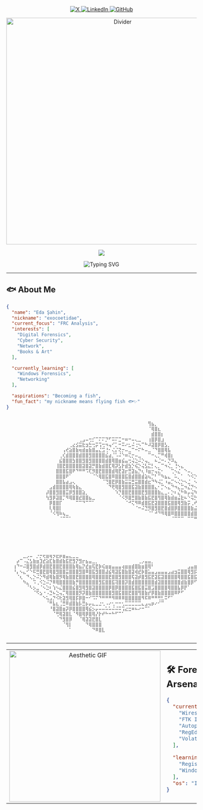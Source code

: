<!-- Social Media Links -->
<p align="center">
  <a href="https://twitter.com/xid33n">
    <img src="https://img.shields.io/badge/X-000000?style=for-the-badge&logo=x&logoColor=white" alt="X"/>
  </a>
  <a href="https://linkedin.com/in/eda-şahin-a547a8295">
    <img src="https://img.shields.io/badge/LinkedIn-132278?style=for-the-badge&logo=linkedin&logoColor=white" alt="LinkedIn"/>
  </a>
  <a href="https://github.com/edashn">
    <img src="https://img.shields.io/badge/GitHub-808080?style=for-the-badge&logo=github&logoColor=white" alt="GitHub"/>
  </a>
</p>

<!-- Decorative GIF -->
<p align="center">
  <img src="https://media1.tenor.com/m/uAyivvIwhzwAAAAC/tlt.gif" width="600" alt="Divider"/>
</p>

<!-- Animated Header -->
<p align="center">
  <img src="https://capsule-render.vercel.app/api?type=waving&color=0:000000&height=200&section=header&text=Eda%20Şahin&fontSize=70&fontColor=ffffff&animation=fadeIn&fontAlignY=35&desc=Wannabe%20Frc%20Analyst%20|%20Nick:%20exocoetidae&descAlignY=55&descSize=20"/>
</p>
<!-- FRC Notes Animated -->
<p align="center"><img src="https://readme-typing-svg.herokuapp.com?font=Fira+Code&size=18&duration=3000&pause=1000&color=FFFFFF&center=true&vCenter=true&width=500&lines=Aspiring+FRC+Analyst;Diving+deep+into+digital+forensics;Passionate+about+cybersecurity;Always+investigating%2C+always+learning" alt="Typing SVG" />
</p>

---

## 🐟 About Me
```json
{
  "name": "Eda Şahin",
  "nickname": "exocoetidae",
  "current_focus": "FRC Analysis",
  "interests": [
    "Digital Forensics",
    "Cyber Security", 
    "Network",
    "Books & Art"
  ],

  "currently_learning": [
    "Windows Forensics",
    "Networking"
  ],

  "aspirations": "Becoming a fish",
  "fun_fact": "my nickname means flying fish 🐟✨"
}
```
```
⠀⠀⠀⠀⠀⠀⠀⠀⠀⠀⠀⠀⠀⠀⠀⠀⠀⠀⠀⠀⠀⠀⠀⠀⠀⠀⠀⠀⠀⠀⠀⠀⠀⠀⠀⠀⠀⠀⠀⠀⠀⠀⠀⠀⠀⠀⠀⠀⠀⠀⠀⠀⠀⠀⠀⠀⠀⠀⠀⠀⠀⠀⠀⠀⠀⠀⠀⠀⠀⠀⠀⠀⠀⠀⠀⠀⠀⠀⠀
⠀⠀⠀⠀⠀⠀⠀⠀⠀⠀⠀⠀⠀⠀⠀⠀⠀⠀⠀⠀⠀⠀⠀⠀⠀⠀⠀⠀⠀⠀⠀⠀⠀⠀⠀⠀⠀⠀⠀⠀⠀⠀⠀⢻⣦⡀⠀⠀⠀⠀⠀⠀⠀⠀⠀⠀⠀⠀⠀⠀⠀⠀⠀⠀⠀⠀⠀⠀⠀⠀⠀⠀⠀⠀⠀⠀⠀⠀⠀
⠀⠀⠀⠀⠀⠀⠀⠀⠀⠀⠀⠀⠀⠀⠀⠀⠀⠀⠀⠀⠀⠀⠀⠀⠀⠀⠀⠀⠀⠀⠀⠀⠀⠀⠀⠀⠀⠀⠀⠀⠀⠀⠀⠈⢿⣿⣆⠀⠀⠀⠀⠀⠀⠀⠀⠀⠀⠀⠀⠀⠀⠀⠀⠀⠀⠀⠀⠀⠀⠀⠀⠀⠀⠀⠀⠀⠀⠀⠀
⠀⠀⠀⠀⠀⠀⠀⠀⠀⠀⠀⠀⠀⠀⠀⠀⠀⠀⠀⠀⠀⠀⠀⠀⠀⠀⠀⠀⠀⠀⠀⠀⠀⠀⠀⠀⠀⠀⠀⠀⠀⠀⠀⠀⣾⣿⣿⡆⠀⠀⠀⠀⠀⠀⠀⠀⠀⠀⠀⠀⠀⠀⠀⠀⠀⠀⠀⠀⠀⠀⠀⠀⠀⠀⠀⠀⠀⠀⠀
⠀⠀⠀⠀⠀⠀⠀⠀⠀⠀⠀⠀⠀⠀⠀⠀⠀⠀⠀⠀⠀⠀⢀⣠⠤⢒⡊⠉⠍⠍⡙⠋⠭⠍⣉⠒⠶⠒⠤⢄⣀⠀⠀⢰⣿⡿⣿⣰⠀⠀⠀⠀⠀⠀⠀⠀⠀⠀⠀⠀⠀⠀⠀⠀⠀⠀⠀⠀⠀⠀⠀⠀⠀⠀⠀⠀⠀⠀⠀
⠀⠀⠀⠀⠀⠀⠀⠀⠀⠀⠀⠀⠀⠀⠀⠀⠀⠀⠀⢀⣔⣪⣭⣗⣲⣓⢒⡭⢩⢒⠲⢤⠊⡁⠒⠭⠔⣂⠬⢐⠢⠉⠓⠼⣽⣿⡿⣿⣣⡀⠀⠀⠀⠀⠀⠀⠀⠀⠀⠀⠀⠀⠀⠀⠀⠀⠀⠀⠀⠀⠀⠀⠀⠀⠀⠀⠀⠀⠀
⠀⠀⠀⠀⠀⠀⠀⠀⠀⠀⠀⠀⠀⠀⠀⠀⠀⢠⢞⣵⣿⣷⢶⣾⣶⣷⣿⣤⣌⣩⢘⠂⢌⡌⢝⡒⠤⣀⠉⠒⠍⠓⠤⣀⠈⠙⣿⣿⢿⣧⠀⠀⠀⠀⠀⠀⠀⠀⠀⠀⠀⠀⠀⠀⠀⠀⠀⠀⠀⠀⠀⠀⠀⠀⠀⠀⠀⠀⠀
⠀⠀⠀⠀⠀⠀⠀⠀⠀⠀⠀⠀⠀⠀⠀⠀⢀⢎⣾⣿⣿⣿⣾⣿⣿⣻⣿⣿⣿⣿⣮⣴⡈⠡⠬⠑⠶⢍⡒⠤⣀⠀⠀⠉⠒⢄⡉⠛⢾⣿⡆⠀⠀⠀⠀⠀⠀⠀⠀⠀⠀⠀⠀⠀⠀⠀⠀⠀⠀⠀⠀⠀⠀⠀⠀⠀⠀⠀⠀
⠀⠀⠀⠀⠀⠀⠀⠀⠀⠀⠀⠀⠀⠀⠀⠀⣮⣿⣿⣿⣳⣿⣿⣻⣿⣻⣿⣿⣿⣿⣾⣿⢿⣿⣶⣮⣤⢒⢬⣑⠬⡑⢤⡀⠀⠦⣈⠒⠄⡙⠽⣄⠀⠀⠀⠀⠀⠀⠀⠀⠀⠀⠀⠀⠀⠀⠀⠀⠀⠀⠀⠀⠀⠀⠀⠀⠀⠀⠀
⠀⠀⠀⠀⠀⠀⠀⠀⠀⠀⠀⠀⠀⠀⠀⢸⣿⣟⣿⣿⣿⣿⣿⣽⣿⣽⡛⣿⣷⣾⣿⣏⢿⡽⣣⡗⣾⣳⡑⢮⡑⢬⣣⣍⡃⢄⡀⠉⠲⢌⡀⢘⠢⣄⠀⠀⠀⠀⠀⠀⠀⠀⠀⠀⠀⠀⠀⠀⠀⠀⠀⠀⠀⠀⠀⠀⠀⠀⠀
⠀⠀⠀⠀⠀⠀⠀⠀⠀⠀⠀⠀⠀⠀⠀⣿⣿⣿⣯⣿⠟⠙⠛⠛⠩⢏⡻⣿⣟⣿⣿⣿⣾⢿⣟⣽⡖⣛⣽⣦⡙⢆⠸⣶⡒⢤⣍⠂⠀⠀⢉⠢⣌⠀⠑⠤⡀⠀⠀⠀⠀⠀⠀⠀⠀⠀⠀⠀⠀⠀⠀⠀⠀⠀⠀⠀⠀⠀⠀
⠀⠀⠀⠀⠀⠀⠀⠀⠀⠀⠀⠀⠀⠀⠀⣿⣿⣿⠟⠁⠀⠀⠀⠀⠀⠀⠈⠑⢿⣿⣯⣿⠿⣿⣿⣿⣯⣿⣾⣿⣿⣾⣵⢦⡉⠃⠉⠳⣦⣄⠀⠥⡀⠁⠀⠑⠪⡑⠤⣀⠀⠀⠀⠀⠀⠀⠀⠀⠀⠀⠀⠀⠀⠀⠀⠀⠀⠀⠀
⠀⠀⠀⠀⠀⠀⠀⠀⠀⠀⠀⠀⠀⠀⠀⣿⣿⣧⣴⣠⢄⠀⠀⠀⠀⠀⠀⠀⠀⠈⢙⣿⣟⡿⣿⣷⣭⣭⣛⣭⣿⣿⣾⣖⠙⠳⢬⡁⠰⣤⡉⠢⢌⡑⠢⣈⠀⠢⢍⠢⢕⡢⢄⡀⠀⠀⠀⠀⠀⠀⠀⠀⠀⠀⠀⠀⠀⠀⠀
⠀⠀⠀⠀⠀⠀⠀⠀⠀⠀⠀⠀⠀⣠⣾⣿⣿⣿⣿⢿⢷⣷⣄⠀⠀⠀⠀⠀⠀⠀⠀⠙⢟⢿⣿⣻⣿⣿⣯⣽⣷⣿⣿⣿⣿⣄⠂⡉⠢⣄⠙⠲⣄⣉⠲⣌⡙⠢⣄⡈⠑⢈⠀⠉⠢⣄⠀⠀⠀⠀⠀⠀⠀⠀⠀⠀⠀⠀⠀
⠀⠀⠀⠀⠀⠀⠀⠀⠀⠀⠀⠀⡼⣿⣿⣻⣿⣿⣭⡿⣻⣿⣿⣵⡀⠀⠀⠀⠀⠀⠀⠀⠀⠱⡙⣿⣿⣟⣿⣿⣿⣟⣻⣿⣿⣿⣷⣄⣀⠄⡑⠆⣌⠓⠷⡤⢬⠳⣄⡀⠲⠤⣙⠓⠢⣈⢣⡀⠀⠀⠀⠀⠀⠀⠀⠀⠀⠀⠀
⠀⠀⠀⠀⠀⠀⠀⠀⠀⠀⠀⠀⢳⣻⡿⣽⣿⡉⠻⢿⣿⣿⣞⣿⣿⣦⣀⠀⠀⠀⠀⠀⠀⠀⠈⠪⡻⣿⣛⣿⣷⣿⣷⣯⣟⣿⢻⣿⢿⣷⣾⣶⣬⣗⠦⠑⢭⡓⢮⣛⣷⣮⣕⣙⠢⣄⣛⣿⡄⠀⠀⠀⠀⠀⠀⠀⠀⠀⠀
⠀⠀⠀⠀⠀⠀⠀⠀⠀⠀⠀⠀⠀⡿⣿⣿⡏⠀⠀⠀⠀⠉⠉⠙⠉⠉⠁⠀⠀⠀⠀⠀⠀⠀⠀⠀⠈⠚⢍⠻⠿⣾⣿⣯⣟⣽⣿⣿⣿⣯⣿⣿⢿⣻⣷⡭⢀⠞⠷⣜⣿⣷⣮⣽⣿⣴⣻⣿⡇⠀⠀⠀⠀⠀⠀⠀⠀⠀⠀
⠀⠀⠀⠀⠀⠀⠀⠀⠀⠀⠀⠀⠀⢇⢿⣿⡇⠀⠀⠀⠀⠀⠀⠀⠀⠀⠀⠀⠀⠀⠀⠀⠀⠀⠀⠀⠀⠀⠀⠈⠒⠬⣙⡻⣿⣻⣿⣟⣿⣾⣿⡿⣿⣿⣿⣿⣷⣬⣷⣿⣿⣿⣿⣿⣿⣿⣿⡿⠀⠀⠀⠀⠀⠀⠀⠀⠀⠀⠀
⠀⠀⠀⠀⠀⠀⠀⠀⠀⠀⠀⠀⠀⠈⠪⢻⠷⢦⣀⠀⠀⠀⠀⠀⠀⠀⠀⠀⠀⠀⠀⠀⠀⠀⠀⠀⠀⠀⠀⠀⠀⠀⠀⠈⠁⠚⠙⠻⢿⣿⠿⣿⣿⣿⣿⣿⣾⣿⣿⣿⣿⣿⣿⣿⡿⠿⠛⠁⠀⠀⠀⠀⠀⠀⠀⠀⠀⠀⠀
⠀⠀⠀⠀⠀⠀⠀⠀⠀⠀⠀⠀⠀⠀⠀⠀⠈⠉⠉⠁⠀⠀⠀⠀⠀⠀⠀⠀⠀⠀⠀⠀⠀⠀⠀⠀⠀⠀⠀⠀⠀⠀⠀⠀⠀⠀⠀⠀⠀⠀⠈⠉⠉⠉⠀⠉⠉⠛⠛⠛⠋⠉⠉⠀⠀⠀⠀⠀⠀⠀⠀⠀⠀⠀⠀⠀⠀⠀⠀
⠀⠀⠀⠀⠀⠀⠀⠀⠀⠀⠀⠀⠀⠀⠀⠀⠀⠀⠀⠀⠀⠀⠀⠀⠀⠀⠀⠀⠀⠀⠀⠀⠀⠀⠀⠀⠀⠀⠀⠀⠀⠀⠀⠀⠀⠀⠀⠀⠀⠀⠀⠀⠀⠀⠀⠀⠀⠀⠀⠀⠀⠀⠀⠀⠀⠀⠀⠀⠀⠀⠀⠀⠀⠀⠀⠀⠀⠀⠀
⠀⠀⠀⠀⠀⠀⠀⠀⠀⠀⠀⠀⠀⠀⠀⠀⠀⠀⠀⠀⠀⠀⠀⠀⠀⠀⠀⠀⠀⠀⠀⠀⠀⠀⠀⠀⠀⠀⠀⠀⠀⠀⠀⠀⠀⠀⠀⠀⠀⠀⠀⠀⠀⠀⠀⠀⠀⠀⠀⠀⠀⠀⠀⠀⠀⠀⠀⣀⣠⣤⣦⠀⠀⠀⠀⠀⠀⠀⠀
⠀⠀⠀⠀⠀⠀⠀⠀⠀⠀⠀⠀⠀⠀⠀⠀⠀⠀⠀⠀⠀⠀⠀⠀⠀⠀⠀⠀⠀⠀⠀⠀⠀⠀⠀⠀⠀⠀⠀⠀⠀⠀⠀⠀⠀⠀⠀⠀⠀⠀⠀⠀⠀⠀⠀⠀⠀⠀⠀⠀⠀⠀⠀⠀⢀⠴⣪⣶⣿⣽⡟⠀⠀⠀⠀⠀⠀⠀⠀
⠀⠀⠀⠀⠀⠀⠀⠀⠀⠀⠀⠀⠀⠀⠀⠀⠀⠀⠀⠀⠀⠀⠀⠀⠀⠀⠀⠀⠀⠀⠀⠀⠀⠀⠀⠀⠀⠀⠀⠀⠀⠀⠀⠀⠀⠀⠀⠀⠀⠀⠀⠀⠀⠀⠀⠀⠀⠀⠀⠀⠀⠀⠀⢠⢪⣾⡿⣽⣿⢿⠀⠀⠀⠀⠀⠀⠀⠀⠀
⠀⠀⠀⠀⠀⠀⠀⠀⠀⠀⠀⠀⠀⠀⠀⠀⠀⠀⠀⠀⠀⠀⠀⠀⠀⠀⠀⠀⠀⠀⠀⠀⠀⠀⠀⠀⠀⠀⠀⠀⠀⠀⠀⠀⠀⠀⠀⠀⠀⠀⠀⠀⠀⠀⠀⠀⠀⠀⠀⠀⠀⠀⠀⣾⣿⣺⣿⢿⡞⡇⠀⠀⠀⠀⠀⠀⠀⠀⠀
⠀⠀⠀⠀⠀⠀⠀⠀⠀⠀⠀⠀⠀⠀⠀⠀⠀⠀⠀⠀⠀⠀⠀⠀⠀⠀⠀⠀⠀⠀⠀⠀⠀⠀⠀⠀⠀⠀⠀⠀⠀⠀⠀⠀⠀⠀⠀⠀⠀⠀⠀⠀⠀⠀⠀⠀⠀⠀⠀⠀⠀⠀⢰⣿⣿⣽⣻⣿⡝⠀⠀⠀⠀⠀⠀⠀⠀⠀⠀
⠀⠀⠀⠀⠀⣀⡠⠤⠀⡐⡒⢖⣶⢶⡲⣖⡶⣶⣤⣄⣀⣀⠀⠀⠀⠀⠀⠀⠀⠀⠀⠀⠀⠀⠀⠀⠀⠀⠀⠀⠀⠀⠀⠀⠀⠀⠀⠀⠀⠀⠀⠀⠀⠀⠀⠀⠀⠀⠀⠀⠀⠀⣷⣿⣯⢿⢿⣯⣤⣄⣀⠀⠀⠀⠀⠀⠀⠀⠀
⠀⠀⠀⡴⠉⠠⣌⣣⣷⣶⣹⣞⣵⣏⣷⣿⣾⣷⣯⣟⣻⡝⣻⡖⣦⣤⣀⡀⠀⠀⠀⠀⠀⠀⠀⠀⠀⠀⠀⠀⢀⡠⣤⣤⡀⠀⠀⠀⠀⠀⠀⠀⠀⠀⠀⠀⠀⠀⠀⣀⣤⣾⣿⣟⣻⢿⣿⡻⣿⣿⣷⢷⣦⣄⡀⠀⠀⠀⠀
⠀⠀⢰⠙⠒⠬⣿⣻⣿⣾⡿⣾⣿⣟⣿⣿⣟⣿⣿⣿⣷⢿⣦⡝⣞⣶⢯⣟⡷⢮⣶⣶⣤⣤⣤⢴⣶⣶⣾⣿⣷⣶⣿⢿⠃⠀⠀⠀⠀⠀⠀⠀⠀⠀⠀⣠⣤⣶⣿⢿⣻⢽⡲⣟⣵⣿⣽⣿⣿⣿⣿⡿⣿⣿⣿⣷⣶⣆⠀
⠀⠀⠘⡄⠢⣄⠊⠑⠯⣛⣿⣟⣿⢿⣿⣻⣿⣿⣭⣿⣿⣿⣻⣿⠿⣿⣯⣻⣿⣿⣼⣮⢿⣽⣯⣿⣷⣿⣽⢾⣞⡷⣿⣥⣤⣠⣤⣤⣤⣠⣴⣲⣭⣿⣿⢿⣻⡯⣿⣯⡿⣫⠞⠁⠀⠀⠈⠉⠉⠛⠛⠛⠛⠉⠉⠉⠁⠀⠀
⠀⠀⠀⠈⢆⠀⠙⢄⡑⠬⡑⠻⣾⢿⣷⣿⡻⢿⣷⣿⣿⣟⣿⣿⣿⣿⢿⣿⣿⣿⣿⣟⣿⣿⣻⣿⣿⣿⢯⣽⡾⣿⣻⣯⣟⣽⣯⣽⣿⣿⣿⣿⢿⣿⣿⣯⣿⣯⣵⠏⠊⠀⠀⠀⠀⠀⠀⠀⠀⠀⠀⠀⠀⠀⠀⠀⠀⠀⠀
⠀⠀⠀⠀⠀⠳⣄⠀⠩⢀⠪⣑⠬⡙⠿⢿⣿⣿⣿⣿⣷⡛⣿⣿⣿⣿⣿⣿⣻⣯⣿⣿⣯⢽⣿⣿⡽⣿⣾⣿⣿⣿⣿⣿⣿⣾⣽⣿⣿⣿⣿⣿⣿⣾⣷⣿⡿⠋⠁⠀⠀⠀⠀⠀⠀⠀⠀⠀⠀⠀⠀⠀⠀⠀⠀⠀⠀⠀⠀
⠀⠀⠀⠀⠀⠀⠈⠣⡢⣀⠈⠢⣑⠆⢱⠢⣌⣿⣿⣿⣮⣿⣻⢿⣻⣿⣽⣿⣿⣿⣿⡿⣿⡿⣿⣿⣿⣿⣯⣿⣯⣿⣭⣿⣩⣿⣿⣿⣿⢿⣿⣿⣧⡿⡟⠁⠀⠀⠀⠀⠀⠀⠀⠀⠀⠀⠀⠀⠀⠀⠀⠀⠀⠀⠀⠀⠀⠀⠀
⠀⠀⠀⠀⠀⠀⠀⠀⠈⠫⣢⠐⠠⣙⠦⣑⢤⡉⢿⣿⣿⣿⡻⡽⣿⣷⣿⣿⣿⣿⣿⣿⣻⣿⣯⣿⣿⣟⣿⣿⢻⣿⣷⡞⡿⣿⣷⣿⣿⣿⣿⠿⠟⠋⠀⠀⠀⠀⠀⠀⠀⠀⠀⠀⠀⠀⠀⠀⠀⠀⠀⠀⠀⠀⠀⠀⠀⠀⠀
⠀⠀⠀⠀⠀⠀⠀⠀⠀⠀⠀⠑⢥⣠⡙⠪⢗⣽⣻⢿⣿⡯⡿⣿⠒⠊⠩⠍⠙⠛⠛⠛⠻⠿⠿⠿⣿⣿⣿⣿⣿⠻⠯⠿⠛⠛⢛⣃⠭⠋⠁⠀⠀⠀⠀⠀⠀⠀⠀⠀⠀⠀⠀⠀⠀⠀⠀⠀⠀⠀⠀⠀⠀⠀⠀⠀⠀⠀⠀
⠀⠀⠀⠀⠀⠀⠀⠀⠀⠀⠀⠀⠈⠛⣧⣆⢈⣛⠿⣾⣿⣷⡧⣛⡦⡤⣄⣀⣐⢂⠠⠔⢂⠒⠒⢂⣉⣉⣉⣉⣉⣄⣠⢤⡶⠔⠊⠉⠀⠀⠀⠀⠀⠀⠀⠀⠀⠀⠀⠀⠀⠀⠀⠀⠀⠀⠀⠀⠀⠀⠀⠀⠀⠀⠀⠀⠀⠀⠀
⠀⠀⠀⠀⠀⠀⠀⠀⠀⠀⠀⠀⠀⠘⣿⣽⣿⣶⡽⡿⣿⣿⣿⣿⢿⣮⡢⡤⠤⠤⠥⠥⠬⠬⠭⢩⣔⣒⠶⠦⠔⠒⠉⠁⠀⠀⠀⠀⠀⠀⠀⠀⠀⠀⠀⠀⠀⠀⠀⠀⠀⠀⠀⠀⠀⠀⠀⠀⠀⠀⠀⠀⠀⠀⠀⠀⠀⠀⠀
⠀⠀⠀⠀⠀⠀⠀⠀⠀⠀⠀⠀⠀⠀⠈⢛⢿⣽⣿⣇⠈⠻⣿⢿⡿⣿⢿⡜⡗⠞⠓⠒⠓⠋⠉⠁⠀⠀⠀⠀⠀⠀⠀⠀⠀⠀⠀⠀⠀⠀⠀⠀⠀⠀⠀⠀⠀⠀⠀⠀⠀⠀⠀⠀⠀⠀⠀⠀⠀⠀⠀⠀⠀⠀⠀⠀⠀⠀⠀
⠀⠀⠀⠀⠀⠀⠀⠀⠀⠀⠀⠀⠀⠀⠀⠀⠙⣻⣿⡿⠀⠀⠈⢿⣽⣽⣟⣿⣇⠀⠀⠀⠀⠀⠀⠀⠀⠀⠀⠀⠀⠀⠀⠀⠀⠀⠀⠀⠀⠀⠀⠀⠀⠀⠀⠀⠀⠀⠀⠀⠀⠀⠀⠀⠀⠀⠀⠀⠀⠀⠀⠀⠀⠀⠀⠀⠀⠀⠀
⠀⠀⠀⠀⠀⠀⠀⠀⠀⠀⠀⠀⠀⠀⠀⠀⠀⠈⢻⡇⠀⠀⠀⠀⠙⢿⣿⣿⣿⠀⠀⠀⠀⠀⠀⠀⠀⠀⠀⠀⠀⠀⠀⠀⠀⠀⠀⠀⠀⠀⠀⠀⠀⠀⠀⠀⠀⠀⠀⠀⠀⠀⠀⠀⠀⠀⠀⠀⠀⠀⠀⠀⠀⠀⠀⠀⠀⠀⠀
⠀⠀⠀⠀⠀⠀⠀⠀⠀⠀⠀⠀⠀⠀⠀⠀⠀⠀⠀⠁⠀⠀⠀⠀⠀⠀⠙⠿⣿⣇⠀⠀⠀⠀⠀⠀⠀⠀⠀⠀⠀⠀⠀⠀⠀⠀⠀⠀⠀⠀⠀⠀⠀⠀⠀⠀⠀⠀⠀⠀⠀⠀⠀⠀⠀⠀⠀⠀⠀⠀⠀⠀⠀⠀⠀⠀⠀⠀⠀
⠀⠀⠀⠀⠀⠀⠀⠀⠀⠀⠀⠀⠀⠀⠀⠀⠀⠀⠀⠀⠀⠀⠀⠀⠀⠀⠀⠀⠀⠀⠀⠀⠀⠀⠀⠀⠀⠀⠀⠀⠀⠀⠀⠀⠀⠀⠀⠀⠀⠀⠀⠀⠀⠀⠀⠀⠀⠀⠀⠀⠀⠀⠀⠀⠀⠀⠀⠀⠀⠀⠀⠀⠀⠀⠀⠀⠀⠀⠀
```
---

<table border="0">
<tr>
<td width="50%" align="center">

<img src="https://media1.tenor.com/m/J-HRG1Ks-k8AAAAd/zen-ichi.gif" width="400" alt="Aesthetic GIF"/>

</td>
<td width="50%" valign="top">

## 🛠️ Forensic Arsenal
```json
{
  "current_tools": [
    "Wireshark",
    "FTK Imager",
    "Autopsy",
    "RegEdit",
    "Volatility"
  ],

  "learning": [
    "Registry Forensics",
    "Windows Artifacts"
  ],
  "os": "I use NixOS btw"
}
